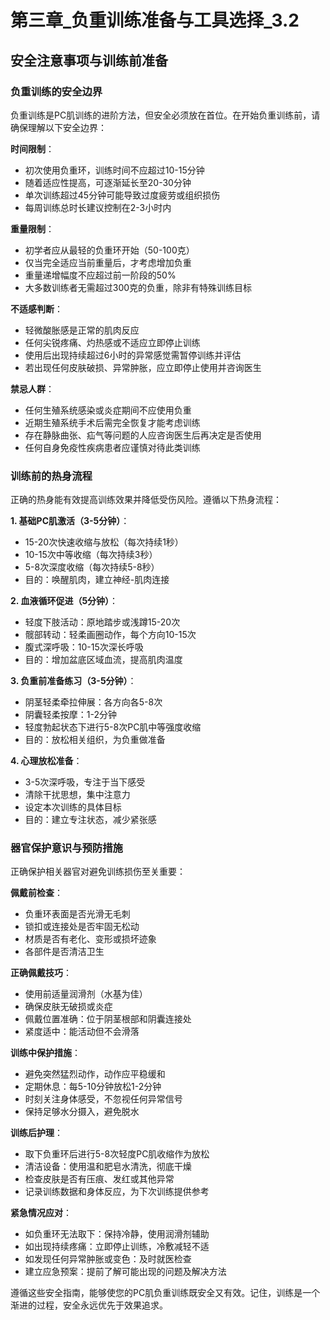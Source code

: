 # 第三章_负重训练准备与工具选择_3.2

## 安全注意事项与训练前准备

### 负重训练的安全边界

负重训练是PC肌训练的进阶方法，但安全必须放在首位。在开始负重训练前，请确保理解以下安全边界：

**时间限制**：
- 初次使用负重环，训练时间不应超过10-15分钟
- 随着适应性提高，可逐渐延长至20-30分钟
- 单次训练超过45分钟可能导致过度疲劳或组织损伤
- 每周训练总时长建议控制在2-3小时内

**重量限制**：
- 初学者应从最轻的负重环开始（50-100克）
- 仅当完全适应当前重量后，才考虑增加负重
- 重量递增幅度不应超过前一阶段的50%
- 大多数训练者无需超过300克的负重，除非有特殊训练目标

**不适感判断**：
- 轻微酸胀感是正常的肌肉反应
- 任何尖锐疼痛、灼热感或不适应立即停止训练
- 使用后出现持续超过6小时的异常感觉需暂停训练并评估
- 若出现任何皮肤破损、异常肿胀，应立即停止使用并咨询医生

**禁忌人群**：
- 任何生殖系统感染或炎症期间不应使用负重
- 近期生殖系统手术后需完全恢复才能考虑训练
- 存在静脉曲张、疝气等问题的人应咨询医生后再决定是否使用
- 任何自身免疫性疾病患者应谨慎对待此类训练

### 训练前的热身流程

正确的热身能有效提高训练效果并降低受伤风险。遵循以下热身流程：

**1. 基础PC肌激活（3-5分钟）**：
- 15-20次快速收缩与放松（每次持续1秒）
- 10-15次中等收缩（每次持续3秒）
- 5-8次深度收缩（每次持续5-8秒）
- 目的：唤醒肌肉，建立神经-肌肉连接

**2. 血液循环促进（5分钟）**：
- 轻度下肢活动：原地踏步或浅蹲15-20次
- 髋部转动：轻柔画圈动作，每个方向10-15次
- 腹式深呼吸：10-15次深长呼吸
- 目的：增加盆底区域血流，提高肌肉温度

**3. 负重前准备练习（3-5分钟）**：
- 阴茎轻柔牵拉伸展：各方向各5-8次
- 阴囊轻柔按摩：1-2分钟
- 轻度勃起状态下进行5-8次PC肌中等强度收缩
- 目的：放松相关组织，为负重做准备

**4. 心理放松准备**：
- 3-5次深呼吸，专注于当下感受
- 清除干扰思想，集中注意力
- 设定本次训练的具体目标
- 目的：建立专注状态，减少紧张感

### 器官保护意识与预防措施

正确保护相关器官对避免训练损伤至关重要：

**佩戴前检查**：
- 负重环表面是否光滑无毛刺
- 锁扣或连接处是否牢固无松动
- 材质是否有老化、变形或损坏迹象
- 各部件是否清洁卫生

**正确佩戴技巧**：
- 使用前适量润滑剂（水基为佳）
- 确保皮肤无破损或炎症
- 佩戴位置准确：位于阴茎根部和阴囊连接处
- 紧度适中：能活动但不会滑落

**训练中保护措施**：
- 避免突然猛烈动作，动作应平稳缓和
- 定期休息：每5-10分钟放松1-2分钟
- 时刻关注身体感受，不忽视任何异常信号
- 保持足够水分摄入，避免脱水

**训练后护理**：
- 取下负重环后进行5-8次轻度PC肌收缩作为放松
- 清洁设备：使用温和肥皂水清洗，彻底干燥
- 检查皮肤是否有压痕、发红或其他异常
- 记录训练数据和身体反应，为下次训练提供参考

**紧急情况应对**：
- 如负重环无法取下：保持冷静，使用润滑剂辅助
- 如出现持续疼痛：立即停止训练，冷敷减轻不适
- 如发现任何异常肿胀或变色：及时就医检查
- 建立应急预案：提前了解可能出现的问题及解决方法

遵循这些安全指南，能够使您的PC肌负重训练既安全又有效。记住，训练是一个渐进的过程，安全永远优先于效果追求。 